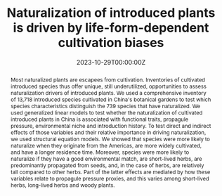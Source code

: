 ---
title: "Naturalization of introduced plants is driven by life-form-dependent cultivation biases"
authors:
- Bi-Cheng Dong
- admin
- Nicole L. Kinlock
- Robin Pouteau
- Petr Pyšek
- Patrick Weigelt
- Fei‐Hai Yu
- Mark van Kleunen

date: "2023-10-29T00:00:00Z"

# Publication type.
# Legend: 0 = Uncategorized; 1 = Conference paper; 2 = Journal article;
# 3 = Preprint / Working Paper; 4 = Report; 5 = Book; 6 = Book section;
# 7 = Thesis; 8 = Patent
publication_types: ["2"]

# Publication name and optional abbreviated publication name.
publication: "**Diversity and Distributions**：https://doi.org/10.1111/ddi.13788"
publication_short: ""

abstract: Most naturalized plants are escapees from cultivation. Inventories of cultivated introduced species thus offer unique, still underutilized, opportunities to assess naturalization drivers of introduced plants. We used a comprehensive inventory of 13,718 introduced species cultivated in China's botanical gardens to test which species characteristics distinguish the 739 species that have naturalized. We used generalized linear models to test whether the naturalization of cultivated introduced plants in China is associated with functional traits, propagule pressure, environmental niche and introduction history. To test direct and indirect effects of those variables and their relative importance in driving naturalization, we used structural equation models. We showed that species were more likely to naturalize when they originate from the Americas, are more widely cultivated, and have a longer residence time. Moreover, species were more likely to naturalize if they have a good environmental match, are short-lived herbs, are predominantly propagated from seeds, and, in the case of herbs, are relatively tall compared to other herbs. Part of the latter effects are mediated by how these variables relate to propagule pressure proxies, and this varies among short-lived herbs, long-lived herbs and woody plants.

tags:
- Biological Invasions
featured: false

# links:
# - name: ""
#   url: ""
url_pdf: 'https://github.com/qiang-yang-ecology/papers/blob/main/Diversity%20and%20Distributions%20-%202023%20-%20Dong%20-%20Naturalization%20of%20introduced%20plants%20is%20driven%20by%20life%E2%80%90form%E2%80%90dependent.pdf'
url_code: ''
url_dataset: ''
url_poster: ''
url_project: ''
url_slides: ''
url_source: ''
url_video: ''

---